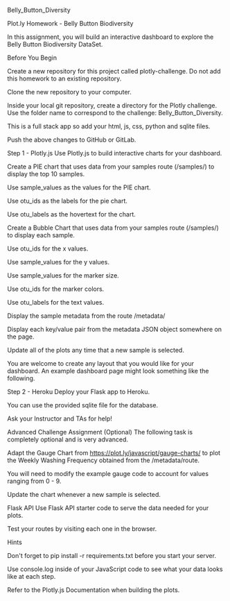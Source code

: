 Belly_Button_Diversity

Plot.ly Homework - Belly Button Biodiversity

In this assignment, you will build an interactive dashboard to explore the Belly Button Biodiversity DataSet.

Before You Begin

Create a new repository for this project called plotly-challenge. Do not add this homework to an existing repository.

Clone the new repository to your computer.

Inside your local git repository, create a directory for the Plotly challenge. Use the folder name to correspond to the challenge: Belly_Button_Diversity.

This is a full stack app so add your html, js, css, python and sqlite files.

Push the above changes to GitHub or GitLab.

Step 1 - Plotly.js Use Plotly.js to build interactive charts for your dashboard.

Create a PIE chart that uses data from your samples route (/samples/) to display the top 10 samples.

Use sample_values as the values for the PIE chart.

Use otu_ids as the labels for the pie chart.

Use otu_labels as the hovertext for the chart.

Create a Bubble Chart that uses data from your samples route (/samples/) to display each sample.

Use otu_ids for the x values.

Use sample_values for the y values.

Use sample_values for the marker size.

Use otu_ids for the marker colors.

Use otu_labels for the text values.

Display the sample metadata from the route /metadata/

Display each key/value pair from the metadata JSON object somewhere on the page.

Update all of the plots any time that a new sample is selected.

You are welcome to create any layout that you would like for your dashboard. An example dashboard page might look something like the following.

Step 2 - Heroku Deploy your Flask app to Heroku.

You can use the provided sqlite file for the database.

Ask your Instructor and TAs for help!

Advanced Challenge Assignment (Optional) The following task is completely optional and is very advanced.

Adapt the Gauge Chart from https://plot.ly/javascript/gauge-charts/ to plot the Weekly Washing Frequency obtained from the /metadata/route.

You will need to modify the example gauge code to account for values ranging from 0 - 9.

Update the chart whenever a new sample is selected.

Flask API Use Flask API starter code to serve the data needed for your plots.

Test your routes by visiting each one in the browser.

Hints

Don't forget to pip install -r requirements.txt before you start your server.

Use console.log inside of your JavaScript code to see what your data looks like at each step.

Refer to the Plotly.js Documentation when building the plots.
